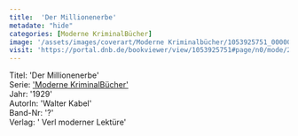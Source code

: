 ```yaml
---
title:  'Der Millionenerbe'
metadate: "hide"
categories: [Moderne KriminalBücher]
image: '/assets/images/coverart/Moderne Kriminalbücher/1053925751_00000010.jpg'
visit: 'https://portal.dnb.de/bookviewer/view/1053925751#page/n0/mode/2up'
---
```

Titel: 'Der Millionenerbe' <br>
Serie: <a href='/heftroman.workshop/_pages/Moderne KriminalBücher.html'>'Moderne KriminalBücher'</a> <br>
Jahr: '1929' <br>
AutorIn: 'Walter Kabel' <br>
Band-Nr: '?' <br>
Verlag: ' Verl moderner Lektüre'